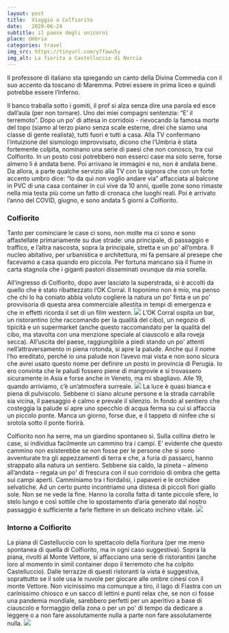 ```yaml
---
layout: post
title:  Viaggio a Colfiorito
date:   2020-06-24
subtitle: il paese degli unicorni
place: Umbria
categories: travel
img_src: https://tinyurl.com/y7fawu5y
img_alt: La fiorita a Castelluccio di Norcia
---
```

Il professore di italiano sta spiegando un canto della Divina Commedia con il suo accento da toscano di Maremma. Potrei essere in prima liceo e quindi potrebbe essere l’Inferno. 

Il banco traballa sotto i gomiti, il prof si alza senza dire una parola ed esce dall’aula (per non tornare). Uno dei miei compagni sentenzia: “E’ il terremoto”. Dopo un po' di attesa in corridoio - rievocando la famosa morte del topo (siamo al terzo piano senza scale esterne, direi che siamo una classe di gente realista), tutti fuori e tutti a casa. Alla TV confermano l’intuizione del sismologo improvvisato, dicono che l’Umbria è stata fortemente colpita, nominano una serie di paesi che non conosco, tra cui Colfiorito. In un posto così potrebbero non esserci case ma solo serre, forse almeno lì è andata bene. Poi arrivano le immagini e no, non è andata bene.
Da allora, a parte qualche servizio alla TV con la signora che con un forte accento umbro dice: “Io da qui non voglio andare via” affacciata al balcone in PVC di una casa container in cui vive da 10 anni, quelle zone sono rimaste nella mia testa più come un fatto di cronaca che luoghi reali. Poi è arrivato l’anno del COVID, giugno, e sono andata 5 giorni a Colfiorito.

### Colfiorito
Tanto per cominciare le case ci sono, non molte ma ci sono e sono affastellate primariamente su due strade: una principale, di passaggio e traffico, e l’altra nascosta, sopra la principale, stretta e un po' all’ombra. Il nucleo abitativo, per urbanistica e architettura, mi fa pensare al presepe che facevamo a casa quando ero piccola. Per fortuna mancano sia il fiume in carta stagnola che i giganti pastori disseminati ovunque da mia sorella. 


All’ingresso di Colfiorito, dopo aver lasciato la superstrada, si è accolti da quello che è stato ribattezzato l’OK Corral. Il toponimo non è mio, ma penso che chi lo ha coniato abbia voluto cogliere la natura un po' finta e un po' provvisoria di questa area commerciale allestita in tempi di emergenza e che in effetti ricorda il set di un film western. 
<img src="https://tinyurl.com/y9t6bng6" class="post-img-right">
L’OK Corral ospita un bar, un ristorantino (che raccomando per la qualità del cibo), un negozio di tipicità e un supermarket (anche questo raccomandato per la qualità del cibo, ma stavolta con una menzione speciale al ciauscolo e alla roveja secca). 
All’uscita del paese, raggiungibile a piedi stando un po' attenti nell’attraversamento in piena rotonda, si apre la palude. 
Anche qui il nome l’ho ereditato, perché io una palude non l’avevo mai vista e non sono sicura che avrei usato questo nome per definire un posto in provincia di Perugia. Io ero convinta che le paludi fossero piene di mangrovie e si trovassero sicuramente in Asia e forse anche in Veneto, ma mi sbagliavo. Alle 19, quando arriviamo, c’è un’atmosfera surreale. 
<img src="https://tinyurl.com/y6utsp95" class="post-img-left">
La luce è quasi bianca e piena di pulviscolo. Sebbene ci siano alcune persone e la strada carrabile sia vicina, il paesaggio è calmo e prevale il silenzio. In fondo al sentiero che costeggia la palude si apre uno specchio di acqua ferma su cui si affaccia un piccolo ponte. Manca un giorno, forse due, e il tappeto di ninfee che si srotola sotto il ponte fiorirà. 

Colfiorito non ha serre, ma un giardino spontaneo sì. Sulla collina dietro le case, si individua facilmente un cammino tra i campi. E’ evidente che questo cammino non esisterebbe se non fosse per le persone che si sono avventurate tra gli appezzamenti di terra e che, a furia di passarci, hanno strappato alla natura un sentiero. Sebbene sia caldo, la pineta – almeno all’andata – regala un po' di frescura con il suo corridoio di ombra che getta sui campi aperti. Camminiamo tra i fiordalisi, i papaveri e le orchidee selvatiche. Ad un certo punto incontriamo una distesa di piccoli fiori giallo sole. Non se ne vede la fine. Hanno la corolla fatta di tante piccole sfere, lo stelo lungo e così sottile che lo spostamento d’aria generato dal nostro passaggio è sufficiente a farle flettere in un delicato inchino vitale. <img src="https://tinyurl.com/y2uspdyy" class="post-img-right">


### Intorno a Colfiorito
La piana di Castelluccio con lo spettacolo della fioritura (per me meno spontanea di quella di Colfiorito, ma in ogni caso suggestiva). Sopra la piana, rivolti al Monte Vettore, si affacciano una serie di ristorantini (anche loro al momento in simil container dopo il terremoto che ha colpito Castelluccio). Dalle terrazze di questi ristoranti la vista è suggestiva, soprattutto se il sole usa le nuvole per giocare alle ombre cinesi con il monte Vettore.
Non vicinissimo ma comunque a tiro, il lago di Fiastra con un carinissimo chiosco e un sacco di lettini e punti relax che, se non ci fosse una pandemia mondiale, sarebbero perfetti per un aperitivo a base di ciauscolo e formaggio della zona o per un po' di tempo da dedicare a leggere o a non fare assolutamente nulla a parte non fare assolutamente nulla.
<img src="https://tinyurl.com/y7rv83j5" class="post-img-stretched">

